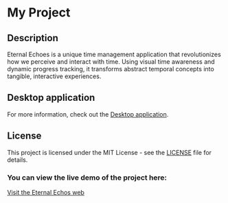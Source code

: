 

# My Project

## Description
Eternal Echoes is a unique time management application that revolutionizes how we perceive and interact with time. Using visual time awareness and dynamic progress tracking, it transforms abstract temporal concepts into tangible, interactive experiences.


## Desktop application
For more information, check out the [Desktop application](https://github.com/ksid10/Lifetimes-reminder).

## License
This project is licensed under the MIT License - see the [LICENSE](https://github.com/ksid10/Lifetimes-reminder/blob/main/LICENSE) file for details.

### You can view the live demo of the project here:
<a href="https://ksid10.github.io/Lifetimes-reminder/" target="_blank">Visit the Eternal Echos web</a>
